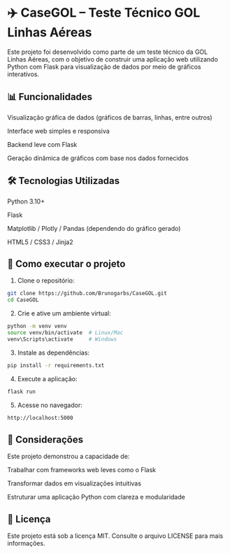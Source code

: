 # ✈️ CaseGOL – Teste Técnico GOL Linhas Aéreas




Este projeto foi desenvolvido como parte de um teste técnico da GOL Linhas Aéreas, com o objetivo de construir uma aplicação web utilizando Python com Flask para visualização de dados por meio de gráficos interativos.

## 📊 Funcionalidades
Visualização gráfica de dados (gráficos de barras, linhas, entre outros)

Interface web simples e responsiva

Backend leve com Flask

Geração dinâmica de gráficos com base nos dados fornecidos

## 🛠 Tecnologias Utilizadas
Python 3.10+

Flask

Matplotlib / Plotly / Pandas (dependendo do gráfico gerado)

HTML5 / CSS3 / Jinja2

## 🚀 Como executar o projeto
1. Clone o repositório:

```bash
git clone https://github.com/Brunogarbs/CaseGOL.git
cd CaseGOL
```
2. Crie e ative um ambiente virtual:

```bash
python -m venv venv
source venv/bin/activate  # Linux/Mac
venv\Scripts\activate     # Windows
```
3. Instale as dependências:

```bash
pip install -r requirements.txt
```
4. Execute a aplicação:
```bash
flask run
```
5. Acesse no navegador:
```bash
http://localhost:5000
```
## 📌 Considerações
Este projeto demonstrou a capacidade de:

Trabalhar com frameworks web leves como o Flask

Transformar dados em visualizações intuitivas

Estruturar uma aplicação Python com clareza e modularidade

## 📝 Licença
Este projeto está sob a licença MIT. Consulte o arquivo LICENSE para mais informações.